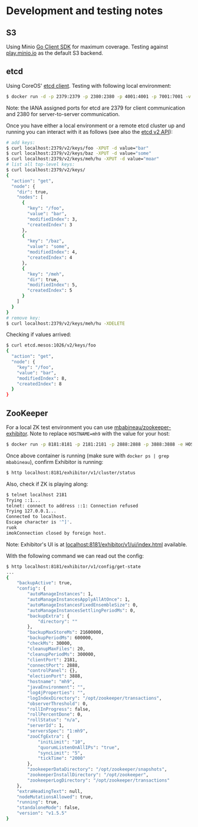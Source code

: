 # Development and testing notes

## S3

Using Minio [Go Client SDK](https://docs.minio.io/docs/golang-client-quickstart-guide) for maximum coverage. Testing against [play.minio.io](https://play.minio.io:9000/) as the default S3 backend.

## etcd

Using CoreOS' [etcd client](https://github.com/coreos/etcd/tree/master/client). Testing with following local environment:


```bash
$ docker run -d -p 2379:2379 -p 2380:2380 -p 4001:4001 -p 7001:7001 -v /data/backup/dir:/data --name test-etcd elcolio/etcd:2.0.10 -name test-etcd
```

Note: the IANA assigned ports for etcd are 2379 for client communication and 2380 for server-to-server communication.

Once you have either a local environment or a remote etcd cluster up and running you can interact with it as follows (see also the [etcd v2 API](https://coreos.com/etcd/docs/latest/v2/api.html)):

```bash
# add keys:
$ curl localhost:2379/v2/keys/foo -XPUT -d value="bar"
$ curl localhost:2379/v2/keys/baz -XPUT -d value="some"
$ curl localhost:2379/v2/keys/meh/hu -XPUT -d value="moar"
# list all top-level keys:
$ curl localhost:2379/v2/keys/
{
  "action": "get",
  "node": {
    "dir": true,
    "nodes": [
      {
        "key": "/foo",
        "value": "bar",
        "modifiedIndex": 3,
        "createdIndex": 3
      },
      {
        "key": "/baz",
        "value": "some",
        "modifiedIndex": 4,
        "createdIndex": 4
      },
      {
        "key": "/meh",
        "dir": true,
        "modifiedIndex": 5,
        "createdIndex": 5
      }
    ]
  }
}
# remove key:
$ curl localhost:2379/v2/keys/meh/hu -XDELETE
```

Checking if values arrived:

```bash
$ curl etcd.mesos:1026/v2/keys/foo
{
  "action": "get",
  "node": {
    "key": "/foo",
    "value": "bar",
    "modifiedIndex": 8,
    "createdIndex": 8
  }
}
```

## ZooKeeper

For a local ZK test environment you can use [mbabineau/zookeeper-exhibitor](https://hub.docker.com/r/mbabineau/zookeeper-exhibitor/).
Note to replace `HOSTNAME=mh9` with the value for your host:

```bash
$ docker run -p 8181:8181 -p 2181:2181 -p 2888:2888 -p 3888:3888 -e HOSTNAME=mh9 mbabineau/zookeeper-exhibitor:latest
```

Once above container is running (make sure with `docker ps | grep mbabineau`), confirm Exhibitor is running:

```bash
$ http localhost:8181/exhibitor/v1/cluster/status
```

Also, check if ZK is playing along:

```bash
$ telnet localhost 2181
Trying ::1...
telnet: connect to address ::1: Connection refused
Trying 127.0.0.1...
Connected to localhost.
Escape character is '^]'.
ruok
imokConnection closed by foreign host.
```

Note: Exhibitor's UI is at [localhost:8181/exhibitor/v1/ui/index.html](http://localhost:8181/exhibitor/v1/ui/index.html) available.

With the following command we can read out the config:

```bash
$ http localhost:8181/exhibitor/v1/config/get-state
...
{
    "backupActive": true,
    "config": {
        "autoManageInstances": 1,
        "autoManageInstancesApplyAllAtOnce": 1,
        "autoManageInstancesFixedEnsembleSize": 0,
        "autoManageInstancesSettlingPeriodMs": 0,
        "backupExtra": {
            "directory": ""
        },
        "backupMaxStoreMs": 21600000,
        "backupPeriodMs": 600000,
        "checkMs": 30000,
        "cleanupMaxFiles": 20,
        "cleanupPeriodMs": 300000,
        "clientPort": 2181,
        "connectPort": 2888,
        "controlPanel": {},
        "electionPort": 3888,
        "hostname": "mh9",
        "javaEnvironment": "",
        "log4jProperties": "",
        "logIndexDirectory": "/opt/zookeeper/transactions",
        "observerThreshold": 0,
        "rollInProgress": false,
        "rollPercentDone": 0,
        "rollStatus": "n/a",
        "serverId": 1,
        "serversSpec": "1:mh9",
        "zooCfgExtra": {
            "initLimit": "10",
            "quorumListenOnAllIPs": "true",
            "syncLimit": "5",
            "tickTime": "2000"
        },
        "zookeeperDataDirectory": "/opt/zookeeper/snapshots",
        "zookeeperInstallDirectory": "/opt/zookeeper",
        "zookeeperLogDirectory": "/opt/zookeeper/transactions"
    },
    "extraHeadingText": null,
    "nodeMutationsAllowed": true,
    "running": true,
    "standaloneMode": false,
    "version": "v1.5.5"
}
```